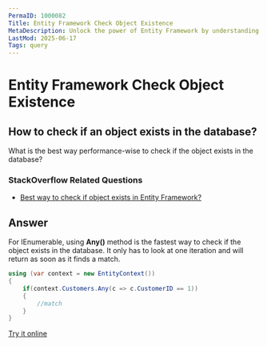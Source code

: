 ```yaml
---
PermaID: 1000082
Title: Entity Framework Check Object Existence
MetaDescription: Unlock the power of Entity Framework by understanding how you can check if an entity already exists.
LastMod: 2025-06-17
Tags: query
---
```


# Entity Framework Check Object Existence

## How to check if an object exists in the database?

What is the best way performance-wise to check if the object exists in the database?

### StackOverflow Related Questions

 - [Best way to check if object exists in Entity Framework?](https://stackoverflow.com/questions/1802286/best-way-to-check-if-object-exists-in-entity-framework)


## Answer

For IEnumerable<T>, using **Any()** method is the fastest way to check if the object exists in the database. It only has to look at one iteration and will return as soon as it finds a match.


```csharp
using (var context = new EntityContext())
{
    if(context.Customers.Any(c => c.CustomerID == 1))
    {
        //match
    }  
}
```

[Try it online](https://dotnetfiddle.net/zSY8BL)